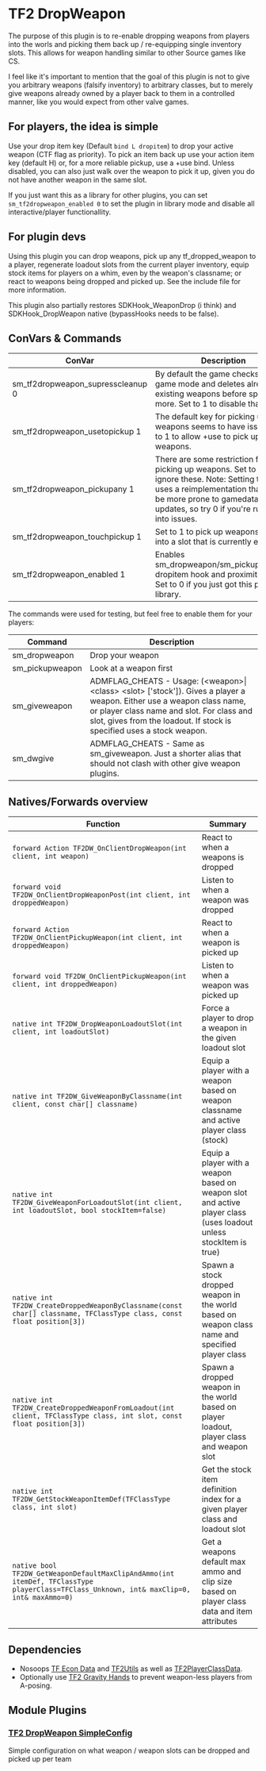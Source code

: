 # TF2 DropWeapon

The purpose of this plugin is to re-enable dropping weapons from players into the worls and picking them back up / re-equipping single inventory slots.
This allows for weapon handling similar to other Source games like CS.

I feel like it's important to mention that the goal of this plugin is not to give you arbitrary weapons (falsify inventory) to arbitrary classes,
but to merely give weapons already owned by a player back to them in a controlled manner, like you would expect from other valve games.

## For players, the idea is simple

Use your drop item key (Default `bind L dropitem`) to drop your active weapon (CTF flag as priority). To pick an item back up
use your action item key (default H) or, for a more reliable pickup, use a +use bind. Unless disabled, you can also just walk over the weapon to pick it up,
given you do not have another weapon in the same slot.

If you just want this as a library for other plugins, you can set `sm_tf2dropweapon_enabled 0` to set the plugin in library mode and disable all interactive/player functionallity.

## For plugin devs

Using this plugin you can drop weapons, pick up any tf_dropped_weapon to a player, regenerate loadout slots from the current player inventory, equip stock items
for players on a whim, even by the weapon's classname; or react to weapons being dropped and picked up. See the include file for more information.

This plugin also partially restores SDKHook_WeaponDrop (i think) and SDKHook_DropWeapon native (bypassHooks needs to be false).

## ConVars & Commands

| ConVar   | Description   |
|-----|-----|
| sm_tf2dropweapon_supresscleanup 0 | By default the game checks the game mode and deletes already existing weapons before spawning more. Set to 1 to disable that check. |
| sm_tf2dropweapon_usetopickup 1 | The default key for picking up weapons seems to have issues. Set to 1 to allow +use to pick up weapons. |
| sm_tf2dropweapon_pickupany 1 | There are some restriction for picking up weapons. Set to 1 to ignore these. Note: Setting to one uses a reimplementation that might be more prone to gamedata updates, so try 0 if you're running into issues. |
| sm_tf2dropweapon_touchpickup 1 | Set to 1 to pick up weapons, that fit into a slot that is currently empty. |
| sm_tf2dropweapon_enabled 1 | Enables sm_dropweapon/sm_pickupweapon, dropitem hook and proximity pickup. Set to 0 if you just got this plugin as library. |

The commands were used for testing, but feel free to enable them for your players:

| Command   | Description   |
|-----|-----|
| sm_dropweapon | Drop your weapon |
| sm_pickupweapon | Look at a weapon first |
| sm_giveweapon | ADMFLAG_CHEATS - Usage: (\<weapon>\|\<class> \<slot> ['stock']). Gives a player a weapon. Either use a weapon class name, or player class name and slot. For class and slot, gives from the loadout. If stock is specified uses a stock weapon. |
| sm_dwgive | ADMFLAG_CHEATS - Same as sm_giveweapon. Just a shorter alias that should not clash with other give weapon plugins. |

## Natives/Forwards overview

| Function  | Summary  |
|-----|-----|
| `forward Action TF2DW_OnClientDropWeapon(int client, int weapon)` | React to when a weapons is dropped |
| `forward void TF2DW_OnClientDropWeaponPost(int client, int droppedWeapon)` | Listen to when a weapon was dropped |
| `forward Action TF2DW_OnClientPickupWeapon(int client, int droppedWeapon)` | React to when a weapon is picked up |
| `forward void TF2DW_OnClientPickupWeapon(int client, int droppedWeapon)` | Listen to when a weapon was picked up |
| `native int TF2DW_DropWeaponLoadoutSlot(int client, int loadoutSlot)` | Force a player to drop a weapon in the given loadout slot |
| `native int TF2DW_GiveWeaponByClassname(int client, const char[] classname)` | Equip a player with a weapon based on weapon classname and active player class (stock) |
| `native int TF2DW_GiveWeaponForLoadoutSlot(int client, int loadoutSlot, bool stockItem=false)` | Equip a player with a weapon based on weapon slot and active player class (uses loadout unless stockItem is true) |
| `native int TF2DW_CreateDroppedWeaponByClassname(const char[] classname, TFClassType class, const float position[3])` | Spawn a stock dropped weapon in the world based on weapon class name and specified player class |
| `native int TF2DW_CreateDroppedWeaponFromLoadout(int client, TFClassType class, int slot, const float position[3])` | Spawn a dropped weapon in the world based on player loadout, player class and weapon slot |
| `native int TF2DW_GetStockWeaponItemDef(TFClassType class, int slot)` | Get the stock item definition index for a given player class and loadout slot |
| `native bool TF2DW_GetWeaponDefaultMaxClipAndAmmo(int itemDef, TFClassType playerClass=TFClass_Unknown, int& maxClip=0, int& maxAmmo=0)` | Get a weapons default max ammo and clip size based on player class data and item attributes |

## Dependencies

* Nosoops [TF Econ Data](https://github.com/nosoop/SM-TFEconData) and [TF2Utils](https://github.com/nosoop/SM-TFUtils/) as well as [TF2PlayerClassData](https://github.com/DosMike/TF2-PlayerClassDataHook).
* Optionally use [TF2 Gravity Hands](https://github.com/DosMike/TF2-GraviHands) to prevent weapon-less players from A-posing.

## Module Plugins

### [TF2 DropWeapon SimpleConfig](module_config.md)
Simple configuration on what weapon / weapon slots can be dropped and picked up per team
